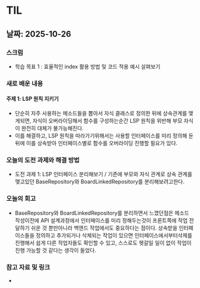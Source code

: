 # TIL

## 날짜: 2025-10-26

### 스크럼
- 학습 목표 1 : 효율적인 index 활용 방법 및 코드 적용 예시 살펴보기

### 새로 배운 내용
#### 주제 1: LSP 원칙 지키기
- 단순히 자주 사용하는 메소드들을 뽑아서 자식 클래스로 정의한 뒤에 상속관계를 맺게되면, 자식이 오버라이딩해서 함수를 구성하는순간 LSP 원칙을 위반해 부모 자식이 완전히 대체가 불가능해진다.
- 이를 해결하고, LSP 원칙을 따라가기위해서는 사용할 인터페이스를 미리 정의해 둔뒤에 이를 상속받아 인터페이스별로 함수를 오버라이딩 진행할 필요가 있다.

### 오늘의 도전 과제와 해결 방법
- 도전 과제 1: LSP 인터페이스 분리해보기 / 기존에 부모와 자식 관계로 상속 관계를 맺고있던 BaseRepository와 BoardLinkedRepository를 분리해보려고한다.

### 오늘의 회고
- BaseRepository와 BoardLinkedRepository를 분리하면서 느꼈던점은 메소드 작성이전에 API 설계과정에서 인터페이스를 미리 정해두는것이 프론트쪽에 작업 전달하기 쉬운 것 뿐만아니라 백엔드 작업에서도 중요하다는 점이다. 상속받을 인터페이스들을 정의하고 추가되거나 삭제되는 작업이 있으면 인터페이스에서부터삭제를 진행해서 쉽게 다른 작업자들도 확인할 수 있고, 스스로도 헷갈일 일이 없이 작업이 진행 가능할 것 같다는 생각이 들었다.

### 참고 자료 및 링크
- 